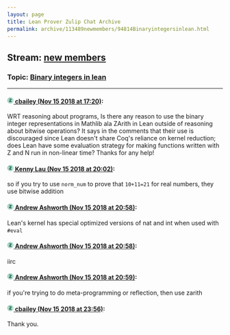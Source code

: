 ```yaml
---
layout: page
title: Lean Prover Zulip Chat Archive 
permalink: archive/113489newmembers/94814Binaryintegersinlean.html
---
```


## Stream: [new members](index.html)
### Topic: [Binary integers in lean](94814Binaryintegersinlean.html)

---

#### [![Click to go to Zulip](../../assets/img/zulip2.png) cbailey (Nov 15 2018 at 17:20)](https://leanprover.zulipchat.com/#narrow/stream/113489-new%20members/topic/Binary%20integers%20in%20lean/near/147753615):
WRT reasoning about programs, Is there any reason to use the binary integer representations in Mathlib ala ZArith in Lean outside of reasoning about bitwise operations? It says in the comments that their use is discouraged since Lean doesn't share Coq's reliance on kernel reduction; does Lean have some evaluation strategy for making functions written with Z and N run in non-linear time? Thanks for any help!

#### [![Click to go to Zulip](../../assets/img/zulip2.png) Kenny Lau (Nov 15 2018 at 20:02)](https://leanprover.zulipchat.com/#narrow/stream/113489-new%20members/topic/Binary%20integers%20in%20lean/near/147764557):
so if you try to use `norm_num` to prove that `10+11=21` for real numbers, they use bitwise addition

#### [![Click to go to Zulip](../../assets/img/zulip2.png) Andrew Ashworth (Nov 15 2018 at 20:58)](https://leanprover.zulipchat.com/#narrow/stream/113489-new%20members/topic/Binary%20integers%20in%20lean/near/147768966):
Lean's kernel has special optimized versions of nat and int when used with `#eval`

#### [![Click to go to Zulip](../../assets/img/zulip2.png) Andrew Ashworth (Nov 15 2018 at 20:58)](https://leanprover.zulipchat.com/#narrow/stream/113489-new%20members/topic/Binary%20integers%20in%20lean/near/147768982):
iirc

#### [![Click to go to Zulip](../../assets/img/zulip2.png) Andrew Ashworth (Nov 15 2018 at 20:59)](https://leanprover.zulipchat.com/#narrow/stream/113489-new%20members/topic/Binary%20integers%20in%20lean/near/147769022):
if you're trying to do meta-programming or reflection, then use zarith

#### [![Click to go to Zulip](../../assets/img/zulip2.png) cbailey (Nov 15 2018 at 23:56)](https://leanprover.zulipchat.com/#narrow/stream/113489-new%20members/topic/Binary%20integers%20in%20lean/near/147780590):
Thank you.


